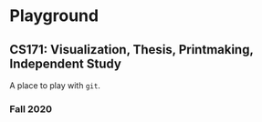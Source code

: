 # Playground
## CS171: Visualization, Thesis, Printmaking, Independent Study
A place to play with `git`.

### Fall 2020
